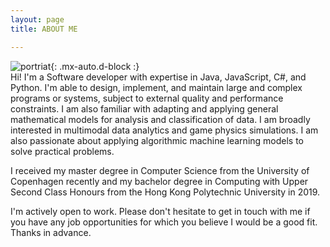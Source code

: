 ```yaml
---
layout: page
title: ABOUT ME

---
```


![portriat](/assets/img/portrait.jpg=540x642){: .mx-auto.d-block :}  
Hi! I'm a Software developer with expertise in Java, JavaScript, C#, and Python. I'm able to design, implement, and maintain large and complex programs or systems, subject to external quality and performance constraints. I am also familiar with adapting and applying general mathematical models for analysis and classification of data. I am broadly interested in multimodal data analytics and game physics simulations. I am also passionate about applying algorithmic machine learning models to solve practical problems.

I received my master degree in Computer Science from the University of Copenhagen recently and my bachelor degree in Computing with Upper Second Class Honours from the Hong Kong Polytechnic University in 2019.

I'm actively open to work. Please don't hesitate to get in touch with me if you have any job opportunities for which you believe I would be a good fit.
Thanks in advance.
